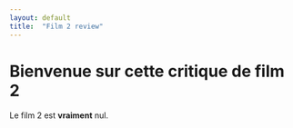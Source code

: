 ```yaml
---
layout: default
title:  "Film 2 review"
---
```


# Bienvenue sur cette critique de film 2

Le film 2 est **vraiment** nul.